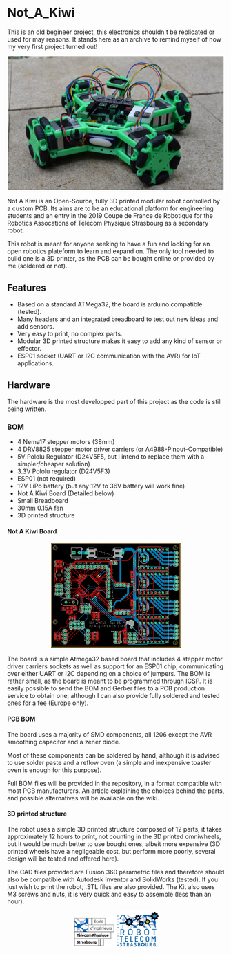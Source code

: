 # Not_A_Kiwi

This is an old begineer project, this electronics shouldn't be replicated or used for may reasons. It stands here as an archive to remind myself of how my very first project turned out!

<p align="center">
<img src="Pictures/Kiwi_Picture.JPG" alt="kiwi_robot" width="500" />
</p>

Not A Kiwi is an Open-Source, fully 3D printed modular robot controlled by a custom PCB. Its aims are to be an educational platform for engineering students and an entry in the 2019 Coupe de France de Robotique for the Robotics Assocations of Télécom Physique Strasbourg as a secondary robot.

This robot is meant for anyone seeking to have a fun and looking for an open robotics plateform to learn and expand on. The only tool needed to build one is a 3D printer, as the PCB can be bought online or provided by me (soldered or not).

## Features
- Based on a standard ATMega32, the board is arduino compatible (tested).
- Many headers and an integrated breadboard to test out new ideas and add sensors.
- Very easy to print, no complex parts.
- Modular 3D printed structure makes it easy to add any kind of sensor or effector.
- ESP01 socket (UART or I2C communication with the AVR) for IoT applications.

## Hardware
The hardware is the most developped part of this project as the code is still being written.

### BOM
- 4 Nema17 stepper motors (38mm)
- 4 DRV8825 stepper motor driver carriers (or A4988-Pinout-Compatible)
- 5V Pololu Regulator (D24V5F5, but I intend to replace them with a simpler/cheaper solution)
- 3.3V Pololu regulator (D24V5F3)
- ESP01 (not required)
- 12V LiPo battery (but any 12V to 36V battery will work fine)
- Not A Kiwi Board (Detailed below)
- Small Breadboard
- 30mm 0.15A fan
- 3D printed structure

#### Not A Kiwi Board

<p align="center">
<img src="Pictures/Kiwi_board_gerber_view.png" alt="PCB_gerber_view" width="300" />
</p>

The board is a simple Atmega32 based board that includes 4 stepper motor driver carriers sockets as well as support for an ESP01 chip, communicating over either UART or I2C depending on a choice of jumpers. The BOM is rather small, as the board is meant to be programmed through ICSP. It is easily possible to send the BOM and Gerber files to a PCB production service to obtain one, although I can also provide fully soldered and tested ones for a fee (Europe only).

#### PCB BOM
The board uses a majority of SMD components, all 1206 except the AVR smoothing capacitor and a zener diode.

Most of these components can be soldered by hand, although it is advised to use solder paste and a reflow oven (a simple and inexpensive toaster oven is enough for this purpose).

Full BOM files will be provided in the repository, in a format compatible with most PCB manufacturers. 
An article explaining the choices behind the parts, and possible alternatives will be available on the wiki.

#### 3D printed structure

  The robot uses a simple 3D printed structure composed of 12 parts, it takes approximately 12 hours to print, not counting in the 3D printed omniwheels, but it would be much better to use bought ones, albeit more expensive (3D printed wheels have a negligeable cost, but perform more poorly, several design will be tested and offered here).
  
  The CAD files provided are Fusion 360 parametric files and therefore should also be compatible with Autodesk Inventor and SolidWorks (tested). If you just wish to print the robot, .STL files are also provided. The Kit also uses M3 screws and nuts, it is very quick and easy to assemble (less than an hour).
  
  <p align="center">
<img src="Pictures/Logo_TPS.png" style="display: inline" width="100"/><img src="Pictures/RTS.jpg" style="display: inline" width="100"/></p>
